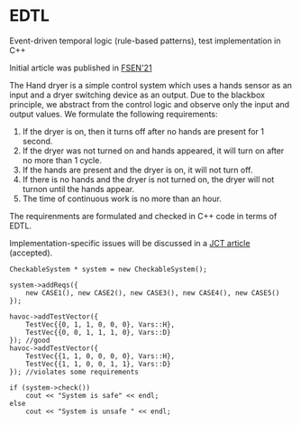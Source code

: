 # EDTL
Event-driven temporal logic (rule-based patterns), test implementation  in C++

Initial article was published in <a href="https://link.springer.com/chapter/10.1007/978-3-030-89247-0_7">FSEN'21</a>

The Hand dryer is a simple control system which uses a hands sensor as an input and a dryer switching device as an output. 
Due to the blackbox principle, we abstract from the control logic and observe only the input and output values. 
We formulate the following requirements:

1. If the dryer is on, then it turns off after no hands are present for 1 second.
2. If the dryer was not turned on and hands appeared, it will turn on after no more than 1 cycle.
3. If the hands are present and the dryer is on, it will not turn off.
4. If there is no hands and the dryer is not turned on, the dryer will not turnon until the hands appear.
5. The time of continuous work is no more than an hour.

The requirenments are formulated and checked in C++ code in terms of EDTL. 

Implementation-specific issues will be discussed in a <a href="http://www.ict.nsc.ru/jct/site_content?l=eng">JCT article</a> (accepted).

```
CheckableSystem * system = new CheckableSystem();

system->addReqs({
    new CASE1(), new CASE2(), new CASE3(), new CASE4(), new CASE5()
});

havoc->addTestVector({
    TestVec{{0, 1, 1, 0, 0, 0}, Vars::H},
    TestVec{{0, 0, 1, 1, 1, 0}, Vars::D}
}); //good
havoc->addTestVector({
    TestVec{{1, 1, 0, 0, 0, 0}, Vars::H},
    TestVec{{1, 1, 0, 0, 1, 1}, Vars::D}
}); //violates some requirements

if (system->check())
    cout << "System is safe" << endl;
else
    cout << "System is unsafe " << endl;
```


